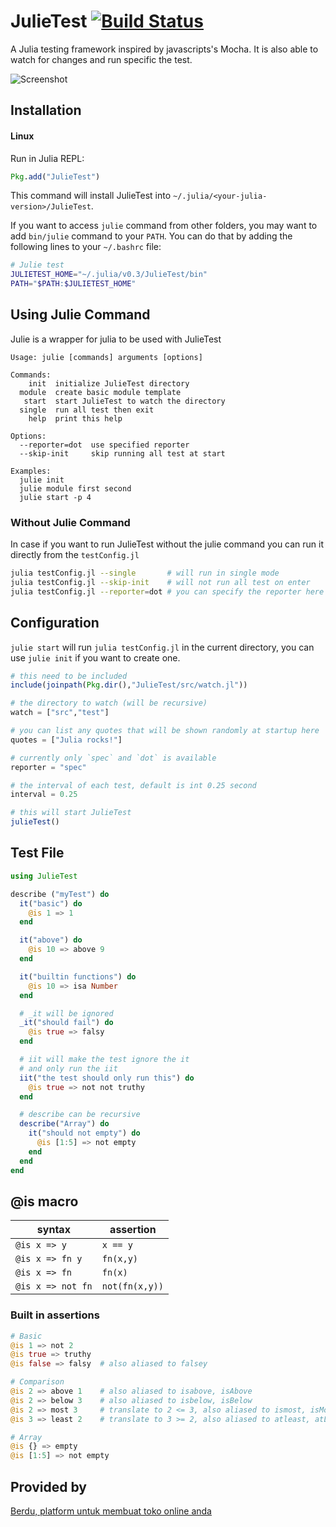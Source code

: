 # JulieTest [![Build Status](https://travis-ci.org/arypurnomoz/JulieTest.jl.svg?branch=master)](https://travis-ci.org/arypurnomoz/JulieTest.jl)

A Julia testing framework inspired by javascripts's Mocha. It is also able to watch for changes and run specific the test.

![Screenshot](https://github.com/arypurnomoz/JulieTest.jl/raw/master/res/screenshot.png)

## Installation

#### Linux

Run in Julia REPL:

```julia
Pkg.add("JulieTest")
```

This command will install JulieTest into ```~/.julia/<your-julia-version>/JulieTest```.

If you want to access ```julie``` command from other folders, you may want to add ```bin/julie``` command to your ```PATH```. You can do that by adding the following lines to your ```~/.bashrc``` file:

```bash
# Julie test
JULIETEST_HOME="~/.julia/v0.3/JulieTest/bin"
PATH="$PATH:$JULIETEST_HOME"
```

## Using Julie Command

Julie is a wrapper for julia to be used with JulieTest
```
Usage: julie [commands] arguments [options]

Commands:
    init  initialize JulieTest directory
  module  create basic module template
   start  start JulieTest to watch the directory
  single  run all test then exit
    help  print this help

Options:
  --reporter=dot  use specified reporter
  --skip-init     skip running all test at start

Examples:
  julie init
  julie module first second
  julie start -p 4
```

### Without Julie Command

In case if you want to run JulieTest without the julie command you can run it directly from the `testConfig.jl`
```sh
julia testConfig.jl --single       # will run in single mode
julia testConfig.jl --skip-init    # will not run all test on enter
julia testConfig.jl --reporter=dot # you can specify the reporter here
```

## Configuration

`julie start` will run `julia testConfig.jl` in the current directory, you can use `julie init` if you want to create one.
```jl
# this need to be included
include(joinpath(Pkg.dir(),"JulieTest/src/watch.jl"))

# the directory to watch (will be recursive)
watch = ["src","test"]

# you can list any quotes that will be shown randomly at startup here
quotes = ["Julia rocks!"]

# currently only `spec` and `dot` is available
reporter = "spec"

# the interval of each test, default is int 0.25 second
interval = 0.25

# this will start JulieTest
julieTest()
```

## Test File

```jl
using JulieTest

describe ("myTest") do
  it("basic") do
    @is 1 => 1
  end

  it("above") do
    @is 10 => above 9
  end

  it("builtin functions") do
    @is 10 => isa Number
  end

  # _it will be ignored
  _it("should fail") do
    @is true => falsy
  end

  # iit will make the test ignore the it
  # and only run the iit
  iit("the test should only run this") do
    @is true => not not truthy
  end

  # describe can be recursive
  describe("Array") do
    it("should not empty") do
      @is [1:5] => not empty
    end
  end
end
```

## @is macro
| syntax            | assertion      |
|-------------------|----------------|
| `@is x => y`      | `x == y`       |
| `@is x => fn y`   | `fn(x,y)`      |
| `@is x => fn`     | `fn(x)`        |
| `@is x => not fn` | `not(fn(x,y))` |

### Built in assertions
```jl
# Basic
@is 1 => not 2
@is true => truthy
@is false => falsy  # also aliased to falsey

# Comparison
@is 2 => above 1    # also aliased to isabove, isAbove
@is 2 => below 3    # also aliased to isbelow, isBelow
@is 2 => most 3     # translate to 2 <= 3, also aliased to ismost, isMost
@is 3 => least 2    # translate to 3 >= 2, also aliased to atleast, atLeast

# Array
@is {} => empty
@is [1:5] => not empty
```

## Provided by
[Berdu, platform untuk membuat toko online anda](https://berdu.id)
